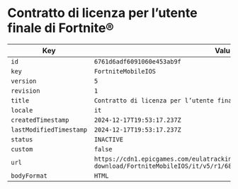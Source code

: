 # Contratto di licenza per l’utente finale di Fortnite®

| Key | Value |
| --- | ----- |
| `id` | `6761d6adf6091060e453ab9f` |
| `key` | `FortniteMobileIOS` |
| `version` | `5` |
| `revision` | `1` |
| `title` | `Contratto di licenza per l’utente finale di Fortnite®` |
| `locale` | `it` |
| `createdTimestamp` | `2024-12-17T19:53:17.237Z` |
| `lastModifiedTimestamp` | `2024-12-17T19:53:17.237Z` |
| `status` | `INACTIVE` |
| `custom` | `false` |
| `url` | `https://cdn1.epicgames.com/eulatracking-download/FortniteMobileIOS/it/v5/r1/6821b616cf82fbd4f7c262680888f872.pdf` |
| `bodyFormat` | `HTML` |
